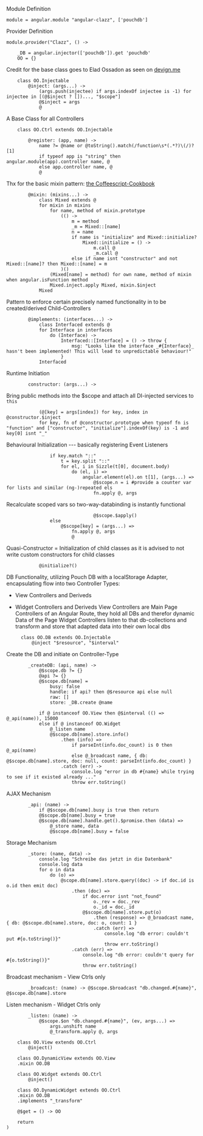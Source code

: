 Module Definition

	module = angular.module "angular-clazz", ['pouchdb']

Provider Definition

	module.provider("Clazz", () ->

		_DB = angular.injector(['pouchdb']).get 'pouchdb'
		OO = {}

Credit for the base class goes to Elad Ossadon as seen on [devign.me](http://www.devign.me/angular-dot-js-coffeescript-controller-base-class)

		class OO.Injectable
			@inject: (args...) ->
				(args.push(injectee) if args.indexOf injectee is -1) for injectee in [(@$inject ? [])..., "$scope"]
				@$inject = args
				@

A Base Class for all Controllers

		class OO.Ctrl extends OO.Injectable

			@register: (app, name) ->
				name ?= @name or @toString().match(/function\s*(.*?)\(/)?[1]
				if typeof app is "string" then angular.module(app).controller name, @
				else app.controller name, @
				@

Thx for the basic mixin pattern: [the Coffeescript-Cookbook](http://coffeescriptcookbook.com/chapters/classes_and_objects/mixins)

			@mixin: (mixins...) ->
				class Mixed extends @
				for mixin in mixins
					for name, method of mixin.prototype
						(() ->
							m = method
							_m = Mixed::[name]
							n = name
							if name is "initialize" and Mixed::initialize?
								Mixed::initialize = () ->
									m.call @
									_m.call @
							else if name isnt "constructor" and not Mixed::[name]? then Mixed::[name] = m
						)()
					(Mixed[name] = method) for own name, method of mixin when angular.isFunction method
					Mixed.inject.apply Mixed, mixin.$inject
				Mixed

Pattern to enforce certain precisely named functionality in to be created/derived Child-Controllers

			@implements: (interfaces...) ->
				class Interfaced extends @
				for Interface in interfaces
					do (Interface) ->
						Interfaced::[Interface] = () -> throw {
							msg: "Looks like the interface _#{Interface}_ hasn't been implemented! This will lead to unpredictable behaviour!"
						}
				Interfaced

Runtime Initiation

			constructor: (args...) ->

Bring public methods into the $scope and attach all DI-injected services to `this`

				(@[key] = args[index]) for key, index in @constructor.$inject
				for key, fn of @constructor.prototype when typeof fn is "function" and ["constructor", "initialize"].indexOf(key) is -1 and key[0] isnt "_"

Behavioural Initialization --- basically registering Event Listeners

					if key.match "::"
						t = key.split "::"
						for el, i in Sizzle(t[0], document.body)
							do (el, i) =>
								angular.element(el).on t[1], (args...) =>
									@$scope.n = i #provide a counter var for lists and similar (ng-)repeated els
									fn.apply @, args

Recalculate scoped vars so two-way-databinding is instantly functional

									@$scope.$apply()
					else
						@$scope[key] = (args...) =>
							fn.apply @, args
							@

Quasi-Constructor = Initialization of child classes as it is advised to not write custom constructors for child classes

				@initialize?()

DB Functionality, utilizing Pouch DB with a localStorage Adapter, encapsulating flow into two Controller Types:
* View Controllers and Deriveds
* Widget Controllers and Deriveds
View Controllers are Main Page Controllers of an Angular Route, they hold all DBs and therefor dynamic Data of the Page
Widget Controllers listen to that db-collections and transform and store that adapted data into their own local dbs

		class OO.DB extends OO.Injectable
			@inject "$resource", "$interval"

Create the DB and initiate on Controller-Type

			_createDB: (api, name) ->
				@$scope.db ?= {}
				@api ?= {}
				@$scope.db[name] =
					busy: false
					handle: if api? then @$resource api else null
					raw: []
					store: _DB.create @name

				if @ instanceof OO.View then @$interval (() => @_api(name)), 15000
				else if @ instanceof OO.Widget
					@_listen name
					@$scope.db[name].store.info()
						.then (info) =>
							if parseInt(info.doc_count) is 0 then @_api(name)
							else @_broadcast name, { db: @$scope.db[name].store, doc: null, count: parseInt(info.doc_count) }
						.catch (err) ->
							console.log "error in db #{name} while trying to see if it existed already ..."
							throw err.toString()

AJAX Mechanism

			_api: (name) ->
				if @$scope.db[name].busy is true then return
				@$scope.db[name].busy = true
				@$scope.db[name].handle.get().$promise.then (data) =>
					@_store name, data
					@$scope.db[name].busy = false

Storage Mechanism

			_store: (name, data) ->
				console.log "Schreibe das jetzt in die Datenbank"
				console.log data
				for o in data
					do (o) =>
						@scope.db[name].store.query((doc) -> if doc.id is o.id then emit doc)
							.then (doc) =>
								if doc.error isnt "not_found"
									o._rev = doc._rev
									o._id = doc._id
								@$scope.db[name].store.put(o)
									.then (response) => @_broadcast name, { db: @$scope.db[name].store, doc: o, count: 1 }
									.catch (err) =>
										console.log "db error: couldn't put #{o.toString()}"
										throw err.toString()
							.catch (err) =>
								console.log "db error: couldn't query for #{o.toString()}"
								throw err.toString()

Broadcast mechanism - View Ctrls only

			_broadcast: (name) -> @$scope.$broadcast "db.changed.#{name}", @$scope.db[name].store

Listen mechanism - Widget Ctrls only

			_listen: (name) ->
				@$scope.$on "db.changed.#{name}", (ev, args...) =>
					args.unshift name
					@_transform.apply @, args

		class OO.View extends OO.Ctrl
			@inject()

		class OO.DynamicView extends OO.View
		.mixin OO.DB

		class OO.Widget extends OO.Ctrl
			@inject()

		class OO.DynamicWidget extends OO.Ctrl
		.mixin OO.DB
		.implements "_transform"

		@$get = () -> OO

		return
	)
